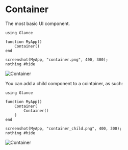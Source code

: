 # Container

The most basic UI component.

``` @example ContainerExample
using Glance

function MyApp()
    Container()
end

screenshot(MyApp, "container.png", 400, 300);
nothing #hide
```

![Container](container.png)

You can add a child component to a cointainer, as such:

``` @example ContainerExample2
using Glance

function MyApp()
    Container(
        Container()
    )
end

screenshot(MyApp, "container_child.png", 400, 300);
nothing #hide
```

![Container](container_child.png)
